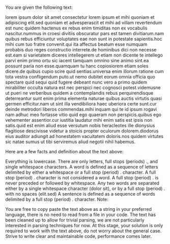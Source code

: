 You are given the following text:

lorem ipsum dolor sit amet consectetur lorem ipsum et mihi quoniam et adipiscing elit.sed quoniam et advesperascit et mihi ad villam revertendum est nunc quidem hactenus ex rebus enim timiditas non ex vocabulis nascitur.nummus in croesi divitiis obscuratur pars est tamen divitiarum.nam quibus rebus efficiuntur voluptates eae non sunt in potestate sapientis.hoc mihi cum tuo fratre convenit.qui ita affectus beatum esse numquam probabis duo reges constructio interrete.de hominibus dici non necesse est.eam si varietatem diceres intellegerem ut etiam non dicente te intellego parvi enim primo ortu sic iacent tamquam omnino sine animo sint.ea possunt paria non esse.quamquam tu hanc copiosiorem etiam soles dicere.de quibus cupio scire quid sentias.universa enim illorum ratione cum tota vestra confligendum puto.ut nemo dubitet eorum omnia officia quo spectare quid sequi quid fugere debeant nunc vero a primo quidem mirabiliter occulta natura est nec perspici nec cognosci potest.videmusne ut pueri ne verberibus quidem a contemplandis rebus perquirendisque deterreantur sunt enim prima elementa naturae quibus auctis virtutis quasi germen efficitur.nam ut sint illa vendibiliora haec uberiora certe sunt.cur deinde metrodori liberos commendas.mihi inquam qui te id ipsum rogavi nam adhuc meo fortasse vitio quid ego quaeram non perspicis.quibus ego vehementer assentior.cur iustitia laudatur mihi enim satis est ipsis non satis.quid est enim aliud esse versutum nobis heracleotes ille dionysius flagitiose descivisse videtur a stoicis propter oculorum dolorem.diodorus eius auditor adiungit ad honestatem vacuitatem doloris.nos quidem virtutes sic natae sumus ut tibi serviremus aliud negotii nihil habemus.

Here are a few facts and definition about the text above:

Everything is lowercase.
There are only letters, full stops (periods) ., and single whitespace characters.
A word is defined as a sequence of letters delimited by either a whitespace or a full stop (period) . character.
A full stop (period) . character is not considered a word. A full stop (period) . is never preceded or followed by whitespace.
Any two words are separated either by a single whitespace character (dolor sit), or by a full stop (period) . with no spaces (elit.sed)
A sentence is defined as a sequence of words delimited by a full stop (period) . character.
Note:

You are free to copy paste the text above as a string in your preferred language, there is no need to read from a file in your code.
The text has been cleaned up to allow for trivial parsing, we are not particularly interested in parsing techniques for now.
At this stage, your solution is only required to work with the text above, do not worry about the general case.
Strive to write clear and maintainable code, performance comes later.